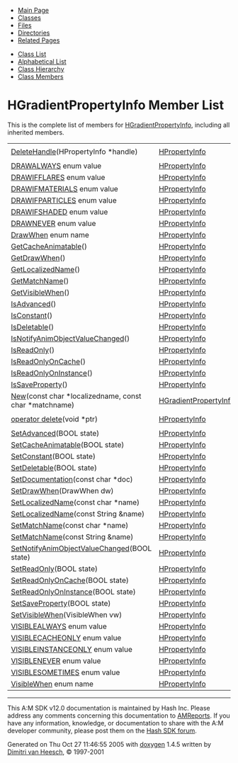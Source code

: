 <div class="tabs">

- [Main Page](index.md)
- <span id="current">[Classes](annotated.md)</span>
- [Files](files.md)
- [Directories](dirs.md)
- [Related Pages](pages.md)

</div>

<div class="tabs">

- [Class List](annotated.md)
- [Alphabetical List](classes.md)
- [Class Hierarchy](hierarchy.md)
- [Class Members](functions.md)

</div>

# HGradientPropertyInfo Member List

This is the complete list of members for <a href="classHGradientPropertyInfo.md" class="el">HGradientPropertyInfo</a>, including all inherited members.

|  |  |  |
|----|----|----|
| <a href="classHPropertyInfo.md#422e55dc717919d35e7452ab4c1bc05e" class="el">DeleteHandle</a>(HPropertyInfo \*handle) | <a href="classHPropertyInfo.md" class="el">HPropertyInfo</a> | ` [static]` |
| <a href="classHPropertyInfo.md#938bb49d7705f658d715e113fbec5a3b090563064c468a940a62ce66b7aecb98" class="el">DRAWALWAYS</a> enum value | <a href="classHPropertyInfo.md" class="el">HPropertyInfo</a> |  |
| <a href="classHPropertyInfo.md#938bb49d7705f658d715e113fbec5a3bc7f2c4e5d9940cfff3aaa220b1c9e383" class="el">DRAWIFFLARES</a> enum value | <a href="classHPropertyInfo.md" class="el">HPropertyInfo</a> |  |
| <a href="classHPropertyInfo.md#938bb49d7705f658d715e113fbec5a3bb3bc3a06f2d8f2c01cb89403763477b1" class="el">DRAWIFMATERIALS</a> enum value | <a href="classHPropertyInfo.md" class="el">HPropertyInfo</a> |  |
| <a href="classHPropertyInfo.md#938bb49d7705f658d715e113fbec5a3bfccd94c2ee6df6af6f1c6ebe98c4fde2" class="el">DRAWIFPARTICLES</a> enum value | <a href="classHPropertyInfo.md" class="el">HPropertyInfo</a> |  |
| <a href="classHPropertyInfo.md#938bb49d7705f658d715e113fbec5a3b3d509dabac59020987fbd1c560cdc261" class="el">DRAWIFSHADED</a> enum value | <a href="classHPropertyInfo.md" class="el">HPropertyInfo</a> |  |
| <a href="classHPropertyInfo.md#938bb49d7705f658d715e113fbec5a3be0ff367e611bbdad74cb43f7a48fb9e9" class="el">DRAWNEVER</a> enum value | <a href="classHPropertyInfo.md" class="el">HPropertyInfo</a> |  |
| <a href="classHPropertyInfo.md#938bb49d7705f658d715e113fbec5a3b" class="el">DrawWhen</a> enum name | <a href="classHPropertyInfo.md" class="el">HPropertyInfo</a> |  |
| <a href="classHPropertyInfo.md#e868fc50a92d0c85b9175dd1bef3a97f" class="el">GetCacheAnimatable</a>() | <a href="classHPropertyInfo.md" class="el">HPropertyInfo</a> |  |
| <a href="classHPropertyInfo.md#4df6d0366bb8d5a8d632f42996e5da3b" class="el">GetDrawWhen</a>() | <a href="classHPropertyInfo.md" class="el">HPropertyInfo</a> |  |
| <a href="classHPropertyInfo.md#b20555c3a22c000aa894a5fd5f157507" class="el">GetLocalizedName</a>() | <a href="classHPropertyInfo.md" class="el">HPropertyInfo</a> |  |
| <a href="classHPropertyInfo.md#393dff0d5bf352fbad6c3552387bca4a" class="el">GetMatchName</a>() | <a href="classHPropertyInfo.md" class="el">HPropertyInfo</a> |  |
| <a href="classHPropertyInfo.md#f0713d14f95bec4f16e992b844fb24a5" class="el">GetVisibleWhen</a>() | <a href="classHPropertyInfo.md" class="el">HPropertyInfo</a> |  |
| <a href="classHPropertyInfo.md#2f25cde5b7d9a82482357aa4ca89b47e" class="el">IsAdvanced</a>() | <a href="classHPropertyInfo.md" class="el">HPropertyInfo</a> |  |
| <a href="classHPropertyInfo.md#8739f2690f2cf3191ffec83d39023a84" class="el">IsConstant</a>() | <a href="classHPropertyInfo.md" class="el">HPropertyInfo</a> |  |
| <a href="classHPropertyInfo.md#0084d87c59410a05561124c9b752eee7" class="el">IsDeletable</a>() | <a href="classHPropertyInfo.md" class="el">HPropertyInfo</a> |  |
| <a href="classHPropertyInfo.md#32e78a8eddb09c184dcfea83e6139fa7" class="el">IsNotifyAnimObjectValueChanged</a>() | <a href="classHPropertyInfo.md" class="el">HPropertyInfo</a> |  |
| <a href="classHPropertyInfo.md#e4a8dfca918163cef57e727aedd80818" class="el">IsReadOnly</a>() | <a href="classHPropertyInfo.md" class="el">HPropertyInfo</a> |  |
| <a href="classHPropertyInfo.md#a7f273e225834b15f2e9a91c2bbaaddb" class="el">IsReadOnlyOnCache</a>() | <a href="classHPropertyInfo.md" class="el">HPropertyInfo</a> |  |
| <a href="classHPropertyInfo.md#589aebd2db39f6d258d94c7dded1881b" class="el">IsReadOnlyOnInstance</a>() | <a href="classHPropertyInfo.md" class="el">HPropertyInfo</a> |  |
| <a href="classHPropertyInfo.md#6e24fdb0e365e5b03bd17f81fd9c8d05" class="el">IsSaveProperty</a>() | <a href="classHPropertyInfo.md" class="el">HPropertyInfo</a> |  |
| <a href="classHGradientPropertyInfo.md#3184c8fe6d6f9a3b2284ddcadfd1424f" class="el">New</a>(const char \*localizedname, const char \*matchname) | <a href="classHGradientPropertyInfo.md" class="el">HGradientPropertyInfo</a> | ` [static]` |
| <a href="classHPropertyInfo.md#b2a90b0840ba0f087728d89d27353935" class="el">operator delete</a>(void \*ptr) | <a href="classHPropertyInfo.md" class="el">HPropertyInfo</a> | ` [inline]` |
| <a href="classHPropertyInfo.md#378263fcbc9e7fb8b413e4a3ca5ab841" class="el">SetAdvanced</a>(BOOL state) | <a href="classHPropertyInfo.md" class="el">HPropertyInfo</a> |  |
| <a href="classHPropertyInfo.md#3399f52d67378a5b8ff49d028f85086a" class="el">SetCacheAnimatable</a>(BOOL state) | <a href="classHPropertyInfo.md" class="el">HPropertyInfo</a> |  |
| <a href="classHPropertyInfo.md#cfe6bc1fd0c74b6add85c048ff949cf8" class="el">SetConstant</a>(BOOL state) | <a href="classHPropertyInfo.md" class="el">HPropertyInfo</a> |  |
| <a href="classHPropertyInfo.md#9b75614283e248eef2a0ebd5d6874e39" class="el">SetDeletable</a>(BOOL state) | <a href="classHPropertyInfo.md" class="el">HPropertyInfo</a> |  |
| <a href="classHPropertyInfo.md#15fc9483600eeabdc3f6d8c5a81f4214" class="el">SetDocumentation</a>(const char \*doc) | <a href="classHPropertyInfo.md" class="el">HPropertyInfo</a> |  |
| <a href="classHPropertyInfo.md#c89057a96b3fcfb41b37d8d04fddf81d" class="el">SetDrawWhen</a>(DrawWhen dw) | <a href="classHPropertyInfo.md" class="el">HPropertyInfo</a> |  |
| <a href="classHPropertyInfo.md#bdacc650d76c0dae25171fcd41afc353" class="el">SetLocalizedName</a>(const char \*name) | <a href="classHPropertyInfo.md" class="el">HPropertyInfo</a> |  |
| <a href="classHPropertyInfo.md#4dce5307ede3d5604253f33f01fc5759" class="el">SetLocalizedName</a>(const String &name) | <a href="classHPropertyInfo.md" class="el">HPropertyInfo</a> |  |
| <a href="classHPropertyInfo.md#a76daf6ed0e6a62af293abac832e595f" class="el">SetMatchName</a>(const char \*name) | <a href="classHPropertyInfo.md" class="el">HPropertyInfo</a> |  |
| <a href="classHPropertyInfo.md#d222813c102967a2e9e21c84e4f1a53d" class="el">SetMatchName</a>(const String &name) | <a href="classHPropertyInfo.md" class="el">HPropertyInfo</a> |  |
| <a href="classHPropertyInfo.md#30cd45504515931e33091c62895648af" class="el">SetNotifyAnimObjectValueChanged</a>(BOOL state) | <a href="classHPropertyInfo.md" class="el">HPropertyInfo</a> |  |
| <a href="classHPropertyInfo.md#58b80564347504a8271e0de3932d97f8" class="el">SetReadOnly</a>(BOOL state) | <a href="classHPropertyInfo.md" class="el">HPropertyInfo</a> |  |
| <a href="classHPropertyInfo.md#1e9f7b397dcd54124cc2cece899d889e" class="el">SetReadOnlyOnCache</a>(BOOL state) | <a href="classHPropertyInfo.md" class="el">HPropertyInfo</a> |  |
| <a href="classHPropertyInfo.md#9b22eae709aa6aa81190e6a13273e1bc" class="el">SetReadOnlyOnInstance</a>(BOOL state) | <a href="classHPropertyInfo.md" class="el">HPropertyInfo</a> |  |
| <a href="classHPropertyInfo.md#28d2e2b5ddd8487ae17e42ce4811e026" class="el">SetSaveProperty</a>(BOOL state) | <a href="classHPropertyInfo.md" class="el">HPropertyInfo</a> |  |
| <a href="classHPropertyInfo.md#0167de075e18bec49d7a4ffd63687bbd" class="el">SetVisibleWhen</a>(VisibleWhen vw) | <a href="classHPropertyInfo.md" class="el">HPropertyInfo</a> |  |
| <a href="classHPropertyInfo.md#c466cc39b9102b48474e59155142691cd0990d9c1c5727acf1261eca1ae80e28" class="el">VISIBLEALWAYS</a> enum value | <a href="classHPropertyInfo.md" class="el">HPropertyInfo</a> |  |
| <a href="classHPropertyInfo.md#c466cc39b9102b48474e59155142691cfb9db43723463c3ec7b1ba44bf80f0f4" class="el">VISIBLECACHEONLY</a> enum value | <a href="classHPropertyInfo.md" class="el">HPropertyInfo</a> |  |
| <a href="classHPropertyInfo.md#c466cc39b9102b48474e59155142691cb7b3d7ebfb29c2d85a4fcc8e7e6fa16f" class="el">VISIBLEINSTANCEONLY</a> enum value | <a href="classHPropertyInfo.md" class="el">HPropertyInfo</a> |  |
| <a href="classHPropertyInfo.md#c466cc39b9102b48474e59155142691c709f05c44cffd50c472d8528ee62eaff" class="el">VISIBLENEVER</a> enum value | <a href="classHPropertyInfo.md" class="el">HPropertyInfo</a> |  |
| <a href="classHPropertyInfo.md#c466cc39b9102b48474e59155142691c45be275b9431f252ff844c56ac02388a" class="el">VISIBLESOMETIMES</a> enum value | <a href="classHPropertyInfo.md" class="el">HPropertyInfo</a> |  |
| <a href="classHPropertyInfo.md#c466cc39b9102b48474e59155142691c" class="el">VisibleWhen</a> enum name | <a href="classHPropertyInfo.md" class="el">HPropertyInfo</a> |  |

------------------------------------------------------------------------

<span class="small">This A:M SDK v12.0 documentation is maintained by Hash Inc. Please address any comments concerning this documentation to [AMReports](http://www.hash.com/reports). If you have any information, knowledge, or documentation to share with the A:M developer community, please post them on the [Hash SDK forum](http://www.hash.com/forums/index.php?showforum=11).</span>

Generated on Thu Oct 27 11:46:55 2005 with [<span class="image placeholder" original-image-src="doxygen.png" original-image-title="" height="45" width="100" align="middle" border="0">doxygen</span>](http://www.doxygen.org/index.html) 1.4.5 written by [Dimitri van Heesch](mailto:dimitri@stack.nl), © 1997-2001
